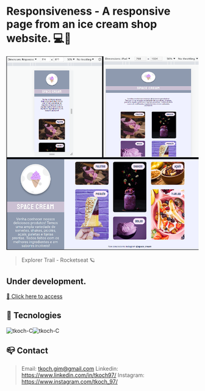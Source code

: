 # Responsiveness - A responsive page from an ice cream shop website. 💻📱

![preview](/github/preview.png)

>Explorer Trail - Rocketseat 🪐
## Under development.

[🔗 Click here to access](https://tkoch97.github.io/icecream.store)

## 🔧 Tecnologies

<img align="center" alt="tkoch-C" height="30" width="40" src="https://cdn.jsdelivr.net/gh/devicons/devicon/icons/html5/html5-original.svg" /><img align="center" alt="tkoch-C" height="30" width="40" src="https://cdn.jsdelivr.net/gh/devicons/devicon/icons/css3/css3-original.svg" />



## 📪 Contact


>Email: tkoch.gim@gmail.com
>Linkedin: https://www.linkedin.com/in/tkoch97/
>Instagram: https://www.instagram.com/tkoch_97/